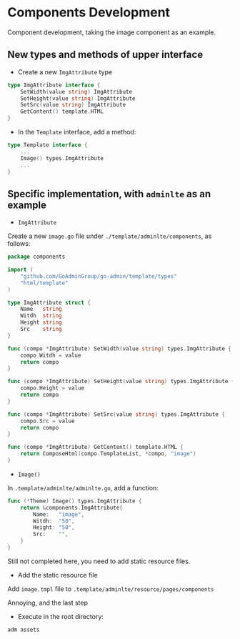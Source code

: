 # Components Development

Component development, taking the image component as an example.

## New types and methods of upper interface

* Create a new `ImgAttribute` type

```go
type ImgAttribute interface {
    SetWidth(value string) ImgAttribute
    SetHeight(value string) ImgAttribute
    SetSrc(value string) ImgAttribute
    GetContent() template.HTML
}
```

* In the `Template` interface, add a method:

```go
type Template interface {
    ...
    Image() types.ImgAttribute
    ...
}
```

## Specific implementation, with `adminlte` as an example

* `ImgAttribute`

Create a new `image.go` file under `./template/adminlte/components`, as follows:

```go
package components

import (
    "github.com/GoAdminGroup/go-admin/template/types"
    "html/template"
)

type ImgAttribute struct {
    Name   string
    Witdh  string
    Height string
    Src    string
}

func (compo *ImgAttribute) SetWidth(value string) types.ImgAttribute {
    compo.Witdh = value
    return compo
}

func (compo *ImgAttribute) SetHeight(value string) types.ImgAttribute {
    compo.Height = value
    return compo
}

func (compo *ImgAttribute) SetSrc(value string) types.ImgAttribute {
    compo.Src = value
    return compo
}

func (compo *ImgAttribute) GetContent() template.HTML {
    return ComposeHtml(compo.TemplateList, *compo, "image")
}
```

* `Image()`

In `.template/adminlte/adminlte.go`, add a function:

```go
func (*Theme) Image() types.ImgAttribute {
    return &components.ImgAttribute{
        Name:   "image",
        Witdh:  "50",
        Height: "50",
        Src:    "",
    }
}
```

Still not completed here, you need to add static resource files.

* Add the static resource file

Add `image.tmpl` file to `.template/adminlte/resource/pages/components`

Annoying, and the last step

* Execute in the root directory:

```text
adm assets
```

